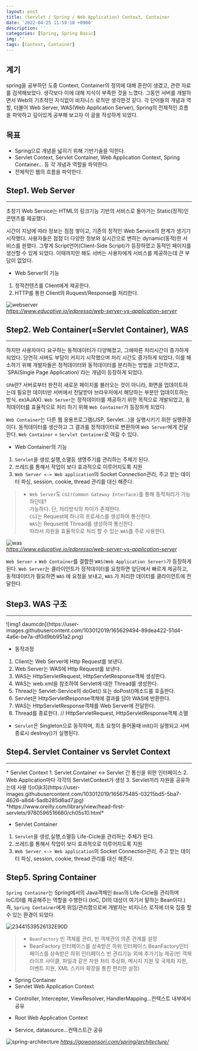 ```yaml
---
layout: post
title: (Servlet / Spring / Web Application) Context, Container
date: '2022-04-25 11:59:10 +0900'
description: ''
categories: [Spring, Spring Basic]
img: ''
tags: [Context, Container]
---
```

## 계기
spring을 공부하던 도중 Context, Container의 정의에 대해 혼란이 생겼고, 관련 자료를 검색해보았다. 생각보다 이에 대해 지식이 부족한 것을 느꼈다. 그동안 서버를 개발하면서 Web의 기초적인 지식없이 비지니스 로직만 생각한것 같다. 각 단어들의 개념과 역할, 더불어 Web Server, WAS(Web Application Server), Spring의 전체적인 흐름을 파악하고 깊이있게 공부해 보고자 이 글을 작성하게 되었다.

## 목표
* Spring으로 개념을 넓히기 위해 기반기술을 익힌다.
* Servlet Context, Servlet Container, Web Application Context, Spring Container... 등 각 개념과 역할을 파악한다.  
* 전체적인 웹의 흐름을 파악한다.  

## Step1. Web Server
<hr>
초창기 Web Service는 HTML의 링크기능 기반의 서비스로 돌아가는 Static(정적)인 콘텐츠를 제공했다.  

시간이 지남에 따라 정보는 점점 쌓이고, 기존의 정적인 Web Service의 한계가 생기기 시작했다. 사용자들은 점점 더 다양한 정보와 실시간으로 변하는 dynamic(동적)한 서비스를 원했다. 그렇게 Script언어(Client-Side Script)가 등장하였고 동적인 페이지를 생산할 수 있게 되었다. 이때까지만 해도 서버는 사용자에게 서비스를 제공하는데 큰 부담이 없었다.

* Web Server의 기능
1. 정적컨텐츠를 Client에게 제공한다.
2. HTTP를 통한 Client의 Ruquest/Response를 처리한다.

![webserver](https://user-images.githubusercontent.com/103012019/165623374-d34ba923-6a31-486c-b6fb-661b2b6bef61.png)  
*https://www.educative.io/edpresso/web-server-vs-application-server*

## Step2. Web Container(=Servlet Container), WAS
<hr>
하지만 사용자마다 요구하는 동적데이터가 다양해졌고, 그에따른 처리시간이 증가하게 되었다. 당연히 서버도 부담이 커지기 시작했으며 처리 시간도 증가하게 되었다. 이를 해소하기 위해 개발자들은 정적데이터와 동적데이터를 분리하는 방법을 고안하였고, `SPA(Single Page Application)`라는 개념이 등장하게 되었다.  

`SPA`란? 서버로부터 완전히 새로운 페이지를 불러오는 것이 아니라, 화면을 업데이트하는데 필요한 데이터만 서버에서 전달받아 브라우저에서 해당하는 부분만 업데이트하는 방식. ex)AJAX). `Web Server`는 정적데이터를 제공하기 위한 목적으로 개발되었고, 동적데이터를 효율적으로 처리 하기 위해 `Web Container`가 등장하게 되었다.  

`Web Container`는 다른 웹 응용프로그램(JSP, Servlet...)을 실행시키기 위한 실행환경이다. 동적데이터를 생산하고 그 결과를 정적데이터로 변환하여 `Web Server`에게 전달한다. `Web Container` = `Servlet Container`로 여길 수 있다.  

* Web Container의 기능
1. `Servlet`을 생성,실행,소멸등 생명주기를 관리하는 주체가 된다.
2. 쓰레드를 통해서 작업이 보다 효과적으로 이루어지도록 지원
3. `Web Server <-> Web application`의 Socket Connection관리, 주고 받는 데이터 파싱, session, cookie, thread 관리를 대신 해준다.

> * `Web Server`도 `CGI(Common Gateway Interface)`를 통해 동적처리가 가능 하던데?  
> 가능하다. 단, 처리방식의 차이가 존재한다.  
> `CGI`는 Request에 하나의 프로세스를 생성하여 통신한다.  
> `WAS`는 Requset에 Thread를 생성하여 통신한다.  
> 따라서 자원을 효율적으로 처리 할 수 있는 `WAS`를 주로 사용한다.

![was](https://user-images.githubusercontent.com/103012019/165623726-6df5b632-3a44-4f4f-94bc-486b449be7fb.png)  
*https://www.educative.io/edpresso/web-server-vs-application-server*

`Web Server` + `Web Container`를 결합한 `WAS(Web Application Server)`가 등장하게 된다.
`Web Server`는 클라이언트가 정적데이터를 요청하면 앞단에서 빠르게 제공하고, 동적데이터가 필요하면 `WAS` 에 요청을 보내고, `WAS` 가 처리한 데이터를 클라이언트에 전달한다.

## Step3. WAS 구조
<hr>
![img1 daumcdn](https://user-images.githubusercontent.com/103012019/165629494-89dea422-51d4-4a6e-be7a-df0d9bb951a2.png)

* 동작과정
1. Client는 Web Server에 Http Request를 보낸다.
2. Web Server는 WAS에 Http Request를 보낸다.
3. WAS는 HttpServletRequest, HttpServletResponse객체 생성한다.
4. WAS는 web.xml을 참조하여 Servlet에 대한 Thread를 생성한다.
5. Thread는 Servlet-Service의 doGet() 또는 doPost()메소드를 호출한다.
6. Servlet은 HttpServletResponse객체에 결과를 담아 WAS에 반환한다.
7. WAS는 HttpServletResponse객체를 Web Server에 전달한다.
8. Thread를 종료한다. // HttpServletRequest, HttpServletResponse객체 소멸
* `Servlet`은 Singleton으로 동작하며, 최초 요청이 들어올때 init()이 실행되고 서버종료시 destroy()가 실행된다. 

## Step4. Servlet Container vs Servlet Context
<hr>
* Servlet Context
1. Servlet Container <-> Servlet 간 통신을 위한 인터페이스
2. Web Application마다 각각의 ServletContext가 생성
3. Servlet끼리 자원을 공유하는데 사용
![oOjk3](https://user-images.githubusercontent.com/103012019/165675485-03215bd5-5ba7-4626-a8d4-5adb285d6ad7.jpg)
*https://www.oreilly.com/library/view/head-first-servlets/9780596516680/ch05s10.html*

* Servlet Container
1. `Servlet`을 생성,실행,소멸등 Life-Cicle을 관리하는 주체가 된다.
2. 쓰레드를 통해서 작업이 보다 효과적으로 이루어지도록 지원
3. `Web Server <-> Web application`의 Socket Connection관리, 주고 받는 데이터 파싱, session, cookie, thread 관리를 대신 해준다.

## Step5. Spring Container
`Spring Container`는 Spring에서의 Java객체인 `Bean`의 Life-Cicle을 관리하며 IoC/DI를 제공해주는 역할을 수행한다.(IoC, DI의 대상이 여기서 말하는 Bean이다.) 즉, `Spring Container`에게 위임/관리함으로써 개발자는 비지니스 로직에 더욱 집중 할 수 있는 환경이 되었다.  

![23441539526132E90D](https://user-images.githubusercontent.com/103012019/165688830-76bdab1c-f9d6-480f-8568-521ba6de893f.png)

> * `BeanFactory`
> 빈 객체를 관리, 빈 객체관의 의존 관계를 설정  
> * BeanFactory 인터페이스를 상속받은 하위 인터페이스
> BeanFactory인터페이스를 상속받은 하위 인터페이스
> 빈 관리기능 외에 추가기능 제공(빈 객체 라이프 사이클, 파일과 같은 자원 처리 추상화, 메시지 지원 및 국제화 지원, 이벤트 지원, XML 스키마 확장을 통한 편리한 설정)

* Spring Container  
* Servlet Web Application Context
- Controller, Intercepter, ViewResolver, HandlerMapping...컨텍스트 내부에서 공유  
* Root Web Application Context
- Service, datasource...컨텍스트간 공유  

![spring-architecture](https://user-images.githubusercontent.com/103012019/165687501-42dd4e96-8dbb-4bc1-82f0-e46ab56f3ffe.png)
*https://gowoonsori.com/spring/architecture/*  
